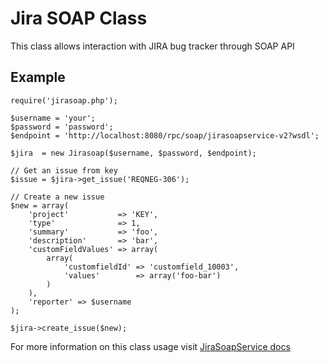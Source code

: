 Jira SOAP Class
===============
This class allows interaction with
JIRA bug tracker through SOAP API

Example
-------

	require('jirasoap.php');

    $username = 'your';
    $password = 'password';
    $endpoint = 'http://localhost:8080/rpc/soap/jirasoapservice-v2?wsdl';

    $jira  = new Jirasoap($username, $password, $endpoint);
    
	// Get an issue from key
	$issue = $jira->get_issue('REQNEG-306');
    
    // Create a new issue
	$new = array(
        'project'           => 'KEY',
        'type'              => 1,
        'summary'           => 'foo',
        'description'       => 'bar',
        'customFieldValues' => array(
            array(
                'customfieldId' => 'customfield_10003',
                'values'        => array('foo-bar')
            )
        ),
        'reporter' => $username
    );

    $jira->create_issue($new);

For more information on this class usage visit [JiraSoapService docs](http://docs.atlassian.com/rpc-jira-plugin/4.4/index.html)